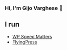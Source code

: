### Hi, I'm Gijo Varghese 👋

## I run
- [WP Speed Matters](https://wpspeedmatters.com)
- [FlyingPress](FlyingPress)

